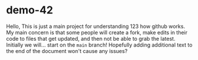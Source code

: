# demo-42
Hello,
This is just a main project
for understanding 123
how github works.  
My main concern is that 
some people will create a
fork, make edits in their
code to files that get updated,
and then not be able to grab
the latest.  Initially we will...
start on the `main` branch!
Hopefully adding additional text to the 
end of the document won't cause any issues?
